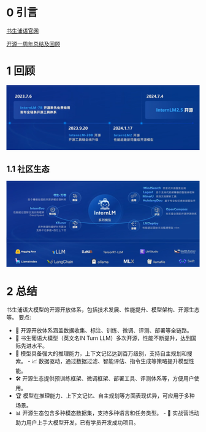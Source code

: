 # 0 引言

[书生浦语官网](https://internlm.intern-ai.org.cn/)

[开源一周年总结及回顾](https://www.bilibili.com/video/BV18142187g5/?vd_source=e15fb560d9f3af964b09fabda3c0f920)

# 1 回顾

![image-20240828091048729](%E4%B9%A6%E7%94%9F%E5%A4%A7%E6%A8%A1%E5%9E%8B%E5%85%A8%E9%93%BE%E8%B7%AF%E5%BC%80%E6%BA%90%E4%BD%93%E7%B3%BB-%E7%AE%80%E8%BF%B0.assets/image-20240828091048729.png)



## 1.1 社区生态

![image-20240828091446287](%E4%B9%A6%E7%94%9F%E5%A4%A7%E6%A8%A1%E5%9E%8B%E5%85%A8%E9%93%BE%E8%B7%AF%E5%BC%80%E6%BA%90%E4%BD%93%E7%B3%BB-%E7%AE%80%E8%BF%B0.assets/image-20240828091446287.png)

# 2 总结

书生浦语大模型的开源开放体系，包括技术发展、性能提升、模型架构、开源生态等。 要点:

- 🌟 开源开放体系涵盖数据收集、标注、训练、微调、评测、部署等全链路。
- 🚀 书生葡语大模型（英文名IN Turn LLM）多次开源，性能不断提升，达到国际先进水平。 
- 🔧 模型具备强大的推理能力，上下文记忆达到百万级别，支持自主规划和搜索。 - 📈 数据驱动，通过数据过滤、智能评估、指令生成等策略提升模型性能。
- 🛠️ 开源生态提供预训练框架、微调框架、部署工具、评测体系等，方便用户使用。
- 🏆 模型在推理能力、上下文记忆、自主规划等方面表现优异，可应用于多种场景。
- 📊 开源生态包含多种模态数据集，支持多种语言和任务类型。 - 🏢 实战营活动助力用户上手大模型开发，已有学员开发成功项目。